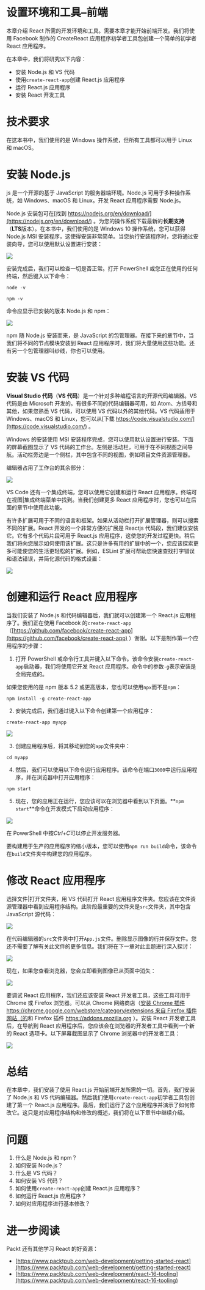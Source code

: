 # 设置环境和工具–前端

本章介绍 React 所需的开发环境和工具。需要本章才能开始前端开发。我们将使用 Facebook 制作的 CreateReact 应用程序初学者工具包创建一个简单的初学者 React 应用程序。

在本章中，我们将研究以下内容：

*   安装 Node.js 和 VS 代码
*   使用`create-react-app`创建 React.js 应用程序
*   运行 React.js 应用程序
*   安装 React 开发工具

# 技术要求

在这本书中，我们使用的是 Windows 操作系统，但所有工具都可以用于 Linux 和 macOS。

# 安装 Node.js

js 是一个开源的基于 JavaScript 的服务器端环境。Node.js 可用于多种操作系统，如 Windows、macOS 和 Linux。开发 React 应用程序需要 Node.js。

Node.js 安装包可在[找到 https://nodejs.org/en/download/](https://nodejs.org/en/download/) 。为您的操作系统下载最新的**长期支持**（**LTS**版本）。在本书中，我们使用的是 Windows 10 操作系统，您可以获得 Node.js MSI 安装程序，这使得安装非常简单。当您执行安装程序时，您将通过安装向导，您可以使用默认设置进行安装：

![](img/3408e032-c037-402a-8bcc-7afa005e8d9e.png)

安装完成后，我们可以检查一切是否正常。打开 PowerShell 或您正在使用的任何终端，然后键入以下命令：

```java
node -v
```

```
npm -v
```

命令应显示已安装的版本 Node.js 和 npm：

![](img/7abacf7a-b0d3-4ebf-a31d-9495a2d28cea.png)

npm 随 Node.js 安装而来，是 JavaScript 的包管理器。在接下来的章节中，当我们将不同的节点模块安装到 React 应用程序时，我们将大量使用这些功能。还有另一个包管理器叫纱线，你也可以使用。

# 安装 VS 代码

**Visual Studio 代码**（**VS 代码**）是一个针对多种编程语言的开源代码编辑器。VS 代码是由 Microsoft 开发的。有很多不同的代码编辑器可用，如 Atom、方括号和其他，如果您熟悉 VS 代码，可以使用 VS 代码以外的其他代码。VS 代码适用于 Windows、macOS 和 Linux，您可以从[下载 https://code.visualstudio.com/](https://code.visualstudio.com/) 。

Windows 的安装使用 MSI 安装程序完成，您可以使用默认设置进行安装。下面的屏幕截图显示了 VS 代码的工作台。左侧是活动栏，可用于在不同视图之间导航。活动栏旁边是一个侧栏，其中包含不同的视图，例如项目文件资源管理器。

编辑器占用了工作台的其余部分：

![](img/d5eae059-c075-4556-8e57-a1e597fee33c.png)

VS Code 还有一个集成终端，您可以使用它创建和运行 React 应用程序。终端可在视图|集成终端菜单中找到。当我们创建更多 React 应用程序时，您也可以在后面的章节中使用此功能。

有许多扩展可用于不同的语言和框架。如果从活动栏打开扩展管理器，则可以搜索不同的扩展。React 开发的一个非常方便的扩展是 Reactjs 代码段，我们建议安装它。它有多个代码片段可用于 React.js 应用程序，这使您的开发过程更快。稍后我们将向您展示如何使用该扩展。这只是许多有用的扩展中的一个，您应该探索更多可能使您的生活更轻松的扩展。例如，ESLint 扩展可帮助您快速查找打字错误和语法错误，并简化源代码的格式设置：

![](img/d52ba971-e180-477e-ba19-31f11274615f.png)

# 创建和运行 React 应用程序

当我们安装了 Node.js 和代码编辑器后，我们就可以创建第一个 React.js 应用程序了。我们正在使用 Facebook 的`create-react-app`（[https://github.com/facebook/create-react-app](https://github.com/facebook/create-react-app) ）谢谢。以下是制作第一个应用程序的步骤：

1.  打开 PowerShell 或命令行工具并键入以下命令。该命令安装`create-react-app`启动器，我们将使用它开发 React 应用程序。命令中的参数`-g`表示安装是全局完成的。

如果您使用的是 npm 版本 5.2 或更高版本，您也可以使用`npx`而不是`npm`：

```
npm install -g create-react-app
```

2.  安装完成后，我们通过键入以下命令创建第一个应用程序：

```
create-react-app myapp
```

![](img/ab7d67dd-2ebb-4c2e-adfa-682232267988.png)

3.  创建应用程序后，将其移动到您的`app`文件夹中：

```
cd myapp
```

4.  然后，我们可以使用以下命令运行应用程序。该命令在端口`3000`中运行应用程序，并在浏览器中打开应用程序：

```
npm start
```

5.  现在，您的应用正在运行，您应该可以在浏览器中看到以下页面。**`npm start`**命令在开发模式下启动应用程序：

![](img/68631788-67ba-4fee-8dac-c2e6a4b25aa2.png)

在 PowerShell 中按*Ctrl*+*C*可以停止开发服务器。

要构建用于生产的应用程序的缩小版本，您可以使用`npm run build`命令，该命令在`build`文件夹中构建您的应用程序。

# 修改 React 应用程序

选择文件|打开文件夹，用 VS 代码打开 React 应用程序文件夹。您应该在文件资源管理器中看到应用程序结构。此阶段最重要的文件夹是`src`文件夹，其中包含 JavaScript 源代码：

![](img/ed2e43da-66eb-4f31-9586-190defd8904a.png)

在代码编辑器的`src`文件夹中打开`App.js`文件。删除显示图像的行并保存文件。您还不需要了解有关此文件的更多信息。我们将在下一章对此主题进行深入探讨：

![](img/f9d09e6e-8bc2-499a-b6b0-782fcc6bd584.png)

现在，如果您查看浏览器，您会立即看到图像已从页面中消失：

![](img/d5ab979f-f2b0-4a91-a38a-ab4be689254b.png)

要调试 React 应用程序，我们还应该安装 React 开发者工具，这些工具可用于 Chrome 或 Firefox 浏览器。可以从 Chrome 网络商店（[安装 Chrome 插件 https://chrome.google.com/webstore/category/extensions 来自 Firefox 插件网站（](https://chrome.google.com/webstore/category/extensions)[的](https://addons.mozilla.org/)和 Firefox 插件 https://addons.mozilla.org ）。安装 React 开发者工具后，在导航到 React 应用程序后，您应该会在浏览器的开发者工具中看到一个新的 React 选项卡。以下屏幕截图显示了 Chrome 浏览器中的开发者工具：

![](img/a35e4b79-8a77-45fc-8c8d-f863aed1c81f.png)

# 总结

在本章中，我们安装了使用 React.js 开始前端开发所需的一切。首先，我们安装了 Node.js 和 VS 代码编辑器。然后我们使用`create-react-app`初学者工具包创建了第一个 React.js 应用程序。最后，我们运行了这个应用程序并演示了如何修改它。这只是对应用程序结构和修改的概述，我们将在以下章节中继续介绍。

# 问题

1.  什么是 Node.js 和 npm？
2.  如何安装 Node.js？
3.  什么是 VS 代码？
4.  如何安装 VS 代码？
5.  如何使用`create-react-app`创建 React.js 应用程序？
6.  如何运行 React.js 应用程序？
7.  如何对应用程序进行基本修改？

# 进一步阅读

Packt 还有其他学习 React 的好资源：

*   [https://www.packtpub.com/web-development/getting-started-react](https://www.packtpub.com/web-development/getting-started-react)
*   [https://www.packtpub.com/web-development/react-16-tooling](https://www.packtpub.com/web-development/react-16-tooling)